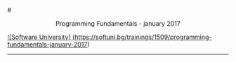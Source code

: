 #<p align="center"> Programming Fundamentals - january 2017<p>

<a href="https://softuni.bg/trainings/1439/programming-basics-august-2016" rel="Programming-Basics">![Software University]
(https://softuni.bg/trainings/1509/programming-fundamentals-january-2017)</a>

<hr>